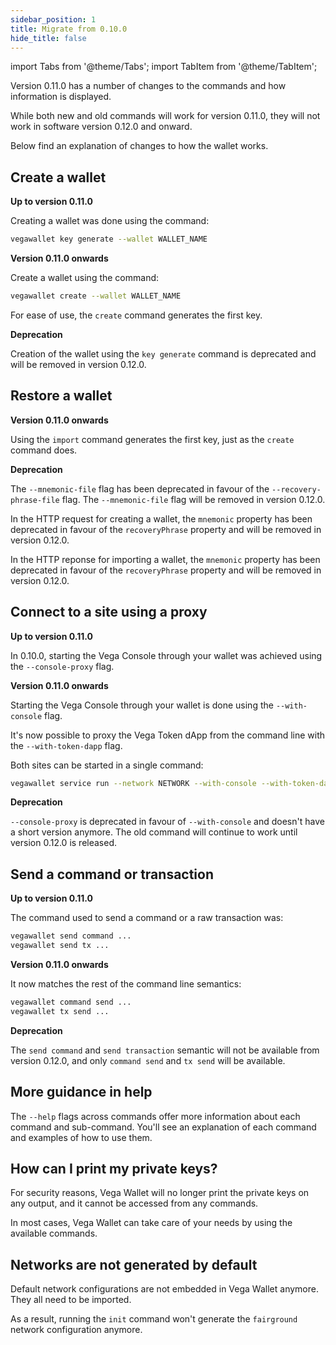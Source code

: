 ```yaml
---
sidebar_position: 1
title: Migrate from 0.10.0
hide_title: false
---
```


import Tabs from '@theme/Tabs';
import TabItem from '@theme/TabItem';

Version 0.11.0 has a number of changes to the commands and how information is displayed. 

While both new and old commands will work for version 0.11.0, they will not work in software version 0.12.0 and onward. 

Below find an explanation of changes to how the wallet works. 

## Create a wallet

**Up to version 0.11.0** 

Creating a wallet was done using the command:

```sh
vegawallet key generate --wallet WALLET_NAME
```

**Version 0.11.0 onwards**

Create a wallet using the command:

```sh
vegawallet create --wallet WALLET_NAME
```

For ease of use, the `create` command generates the first key.

**Deprecation** 

Creation of the wallet using the `key generate` command is deprecated and will be removed in version 0.12.0.

## Restore a wallet

**Version 0.11.0 onwards**

Using the `import` command generates the first key, just as the `create` command does.

**Deprecation** 

The `--mnemonic-file` flag has been deprecated in favour of the `--recovery-phrase-file` flag. The `--mnemonic-file` flag will be removed in version 0.12.0.

In the HTTP request for creating a wallet, the `mnemonic` property has been deprecated in favour of the `recoveryPhrase` property and will be removed in version 0.12.0.

In the HTTP reponse for importing a wallet, the `mnemonic` property has been deprecated in favour of the `recoveryPhrase` property and will be removed in version 0.12.0.

## Connect to a site using a proxy

**Up to version 0.11.0** 

In 0.10.0, starting the Vega Console through your wallet was achieved using the `--console-proxy` flag. 

**Version 0.11.0 onwards**

Starting the Vega Console through your wallet is done using the `--with-console` flag. 

It's now possible to proxy the Vega Token dApp from the command line with the `--with-token-dapp` flag.

Both sites can be started in a single command:

```sh
vegawallet service run --network NETWORK --with-console --with-token-dapp
```

**Deprecation** 

`--console-proxy` is deprecated in favour of `--with-console` and doesn't have a short version anymore. The old command will continue to work until version 0.12.0 is released.

## Send a command or transaction

**Up to version 0.11.0** 

The command used to send a command or a raw transaction was:

```sh
vegawallet send command ...
vegawallet send tx ...
```

**Version 0.11.0 onwards** 

It now matches the rest of the command line semantics:

```sh
vegawallet command send ...
vegawallet tx send ...
```

**Deprecation** 

The `send command` and `send transaction` semantic will not be available from version 0.12.0, and only `command send` and `tx send` will be available.

## More guidance in help

The `--help` flags across commands offer more information about each command and sub-command.  You'll see an explanation of each command and examples of how to use them. 

## How can I print my private keys?

For security reasons, Vega Wallet will no longer print the private keys on any output, and it cannot be accessed from any commands.

In most cases, Vega Wallet can take care of your needs by using the available commands.

## Networks are not generated by default

Default network configurations are not embedded in Vega Wallet anymore. They all need to be imported.

As a result, running the `init` command won't generate the `fairground` network configuration anymore.
